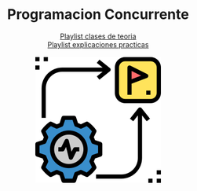   <h1 align="center"> Programacion Concurrente </h1>
  <div align="center">
  <div >
    <a href="https://youtube.com/playlist?list=PLH8A0IjFldaGLATsgRdmPBtiNcp5KmAHo">Playlist clases de teoria</a>
  </div>
  <div>
    <a href="https://youtube.com/playlist?list=PLh1hBGMP6WyWN_7bQ9ov-yH86NQHwrgdo">Playlist explicaciones practicas</a>
  </div>  
    <br>
    <img src="https://github.com/DerDAVO/DerDAVO/blob/main/media/method.png">  
  </div>
